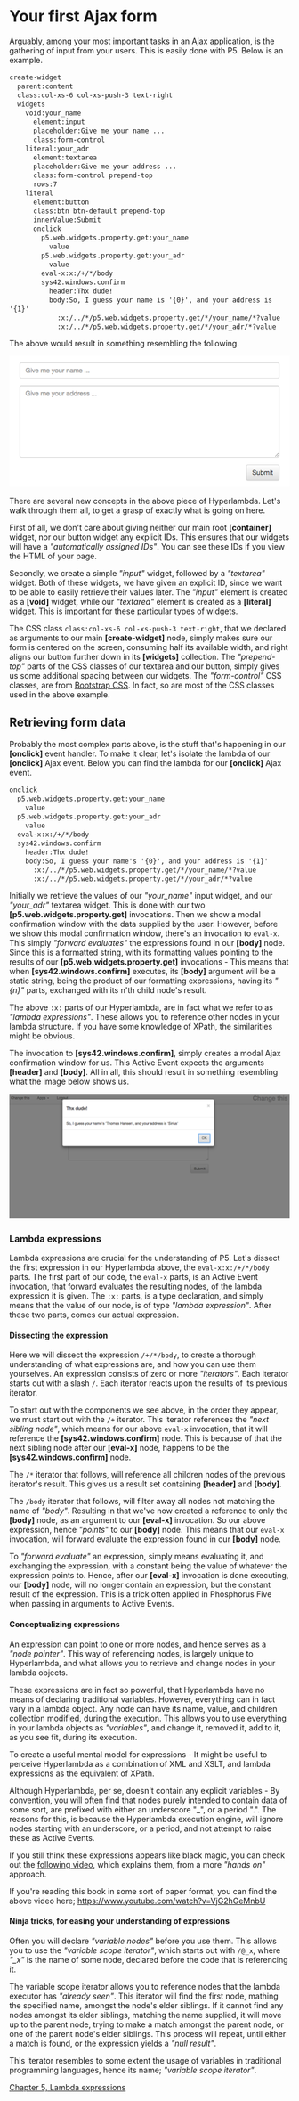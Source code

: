 # Your first Ajax form

Arguably, among your most important tasks in an Ajax application, is the gathering of input from your users. This is easily done with P5. Below is an example.

```
create-widget
  parent:content
  class:col-xs-6 col-xs-push-3 text-right
  widgets
    void:your_name
      element:input
      placeholder:Give me your name ...
      class:form-control
    literal:your_adr
      element:textarea
      placeholder:Give me your address ...
      class:form-control prepend-top
      rows:7
    literal
      element:button
      class:btn btn-default prepend-top
      innerValue:Submit
      onclick
        p5.web.widgets.property.get:your_name
          value
        p5.web.widgets.property.get:your_adr
          value
        eval-x:x:/+/*/body
        sys42.windows.confirm
          header:Thx dude!
          body:So, I guess your name is '{0}', and your address is '{1}'
            :x:/../*/p5.web.widgets.property.get/*/your_name/*?value
            :x:/../*/p5.web.widgets.property.get/*/your_adr/*?value
```

The above would result in something resembling the following.

![alt tag](screenshots/chapter-4-2.png)

There are several new concepts in the above piece of Hyperlambda. Let's walk through them all, to get a grasp of exactly what is going on here.

First of all, we don't care about giving neither our main root **[container]** widget, nor our button widget any explicit IDs. This ensures that our widgets will have a *"automatically assigned IDs"*. You can see these IDs if you view the HTML of your page.

Secondly, we create a simple *"input"* widget, followed by a *"textarea"* widget. Both of these widgets, we have given an explicit ID, since we want to be able to easily retrieve their values later. The *"input"* element is created as a **[void]** widget, while our *"textarea"* element is created as a **[literal]** widget. This is important for these particular types of widgets.

The CSS class `class:col-xs-6 col-xs-push-3 text-right`, that we declared as arguments to our main **[create-widget]** node, simply makes sure our form is centered on the screen, consuming half its available width, and right aligns our button further down in its **[widgets]** collection. The *"prepend-top"* parts of the CSS classes of our textarea and our button, simply gives us some additional spacing between our widgets. The *"form-control"* CSS classes, are from [Bootstrap CSS](http://getbootstrap.com/css/). In fact, so are most of the CSS classes used in the above example.

## Retrieving form data

Probably the most complex parts above, is the stuff that's happening in our **[onclick]** event handler. To make it clear, let's isolate the lambda of our **[onclick]** Ajax event. Below you can find the lambda for our **[onclick]** Ajax event.

```
onclick
  p5.web.widgets.property.get:your_name
    value
  p5.web.widgets.property.get:your_adr
    value
  eval-x:x:/+/*/body
  sys42.windows.confirm
    header:Thx dude!
    body:So, I guess your name's '{0}', and your address is '{1}'
      :x:/../*/p5.web.widgets.property.get/*/your_name/*?value
      :x:/../*/p5.web.widgets.property.get/*/your_adr/*?value
```

Initially we retrieve the values of our *"your_name"* input widget, and our *"your_adr"* textarea widget. This is done with our two **[p5.web.widgets.property.get]** invocations. Then we show a modal confirmation window with the data supplied by the user. However, before we show this modal confirmation window, there's an invocation to `eval-x`. This simply *"forward evaluates"* the expressions found in our **[body]** node. Since this is a formatted string, with its formatting values pointing to the results of our **[p5.web.widgets.property.get]** invocations - This means that when **[sys42.windows.confirm]** executes, its **[body]** argument will be a static string, being the product of our formatting expressions, having its *"{n}"* parts, exchanged with its n'th child node's result.

The above `:x:` parts of our Hyperlambda, are in fact what we refer to as *"lambda expressions"*. These allows you to reference other nodes in your lambda structure. If you have some knowledge of XPath, the similarities might be obvious.

The invocation to **[sys42.windows.confirm]**, simply creates a modal Ajax confirmation window for us. This Active Event expects the arguments **[header]** and **[body]**. All in all, this should result in something resembling what the image below shows us.

![alt tag](screenshots/chapter-4-1.png)

### Lambda expressions

Lambda expressions are crucial for the understanding of P5. Let's dissect the first expression in our Hyperlambda above, the `eval-x:x:/+/*/body` parts. The first part of our code, the `eval-x` parts, is an Active Event invocation, that forward evaluates the resulting nodes, of the lambda expression it is given. The `:x:` parts, is a type declaration, and simply means that the value of our node, is of type *"lambda expression"*. After these two parts, comes our actual expression.

#### Dissecting the expression

Here we will dissect the expression `/+/*/body`, to create a thorough understanding of what expressions are, and how you can use them yourselves. An expression consists of zero or more *"iterators"*. Each iterator starts out with a slash `/`. Each iterator reacts upon the results of its previous iterator.

To start out with the components we see above, in the order they appear, we must start out with the `/+` iterator. This iterator references the *"next sibling node"*, which means for our above `eval-x` invocation, that it will reference the **[sys42.windows.confirm]** node. This is because of that the next sibling node after our **[eval-x]** node, happens to be the **[sys42.windows.confirm]** node.

The `/*` iterator that follows, will reference all children nodes of the previous iterator's result. This gives us a result set containing **[header]** and **[body]**.

The `/body` iterator that follows, will filter away all nodes not matching the name of *"body"*. Resulting in that we've now created a reference to only the **[body]** node, as an argument to our **[eval-x]** invocation. So our above expression, hence *"points*" to our **[body]** node. This means that our `eval-x` invocation, will forward evaluate the expression found in our **[body]** node.

To *"forward evaluate"* an expression, simply means evaluating it, and exchanging the expression, with a constant being the value of whatever the expression points to. Hence, after our **[eval-x]** invocation is done executing, our **[body]** node, will no longer contain an expression, but the constant result of the expression. This is a trick often applied in Phosphorus Five when passing in arguments to Active Events.

#### Conceptualizing expressions

An expression can point to one or more nodes, and hence serves as a *"node pointer"*. This way of referencing nodes, is largely unique to Hyperlambda, and what allows you to retrieve and change nodes in your lambda objects.

These expressions are in fact so powerful, that Hyperlambda have no means of declaring traditional variables. However, everything can in fact vary in a lambda object. Any node can have its name, value, and children collection modified, during the execution. This allows you to use everything in your lambda objects as *"variables"*, and change it, removed it, add to it, as you see fit, during its execution.

To create a useful mental model for expressions - It might be useful to perceive Hyperlambda as a combination of XML and XSLT, and lambda expressions as the equivalent of XPath.

Although Hyperlambda, per se, doesn't contain any explicit variables - By convention, you will often find that nodes purely intended to contain data of some sort, are prefixed with either an underscore "_", or a period ".". The reasons for this, is because the Hyperlambda execution engine, will ignore nodes starting with an underscore, or a period, and not attempt to raise these as Active Events.

If you still think these expressions appears like black magic, you can check out the [following video](https://www.youtube.com/watch?v=VjG2hGeMnbU), which explains them, from a more *"hands on"* approach.

If you're reading this book in some sort of paper format, you can find the above video here; https://www.youtube.com/watch?v=VjG2hGeMnbU

#### Ninja tricks, for easing your understanding of expressions

Often you will declare *"variable nodes"* before you use them. This allows you to use the *"variable scope iterator"*, which starts out with `/@_x`, where *"_x"* is the name of some node, declared before the code that is referencing it.

The variable scope iterator allows you to reference nodes that the lambda executor has *"already seen"*. This iterator will find the first node, mathing the specified name, amongst the node's elder siblings. If it cannot find any nodes amongst its elder siblings, matching the name supplied, it will move up to the parent node, trying to make a match amongst the parent node, or one of the parent node's elder siblings. This process will repeat, until either a match is found, or the expression yields a *"null result"*.

This iterator resembles to some extent the usage of variables in traditional programming languages, hence its name; *"variable scope iterator"*.

[Chapter 5, Lambda expressions](chapter-5.md)